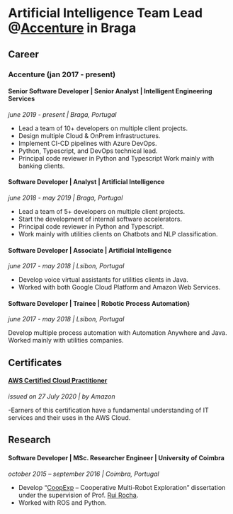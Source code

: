 # Artificial Intelligence Team Lead @[Accenture](https://www.accenture.com) in Braga

## Career

### Accenture (jan 2017 - present)

#### Senior Software Developer | Senior Analyst | Intelligent Engineering Services
*june 2019 - present | Braga, Portugal*

- Lead a team of 10+ developers on multiple client projects.
- Design multiple Cloud & OnPrem infrastructures.
- Implement CI-CD pipelines with Azure DevOps.
- Python, Typescript, and DevOps technical lead.
- Principal code reviewer in Python and Typescript Work mainly with banking clients.  

#### Software Developer | Analyst | Artificial Intelligence
*june 2018 - may 2019 | Braga, Portugal*

- Lead a team of 5+ developers on multiple client projects.
- Start the development of internal software accelerators.
- Principal code reviewer in Python and Typescript.
- Work mainly with utilities clients on Chatbots and NLP classification.

#### Software Developer | Associate | Artificial Intelligence
*june 2017 - may 2018 | Lsibon, Portugal*

- Develop voice virtual assistants for utilities clients in Java.
- Worked with both Google Cloud Platform and Amazon Web Services.

#### Software Developer | Trainee | Robotic Process Automation}
*june 2017 - may 2018 | Lsibon, Portugal*

Develop multiple process automation with Automation Anywhere and Java.
Worked mainly with utilities companies.

## Certificates

#### [AWS Certified Cloud Practitioner](https://www.youracclaim.com/badges/7da650b6-8c46-44d8-9a98-ed6083bdf78c?source=linked_in_profile)
*issued on 27 July 2020 | by Amazon*

-Earners of this certification have a fundamental understanding of IT services and their uses in the AWS Cloud.

## Research

#### Software Developer | MSc. Researcher Engineer | University of Coimbra
*october 2015 – september 2016 | Coimbra, Portugal*

- Develop “[CoopExp](http://hdl.handle.net/10316/81490) – Cooperative Multi-Robot Exploration” dissertation under the supervision of Prof. [Rui Rocha](https://estudogeral.sib.uc.pt/browse?type=author&authority=rp18566).
- Worked with ROS and Python.

